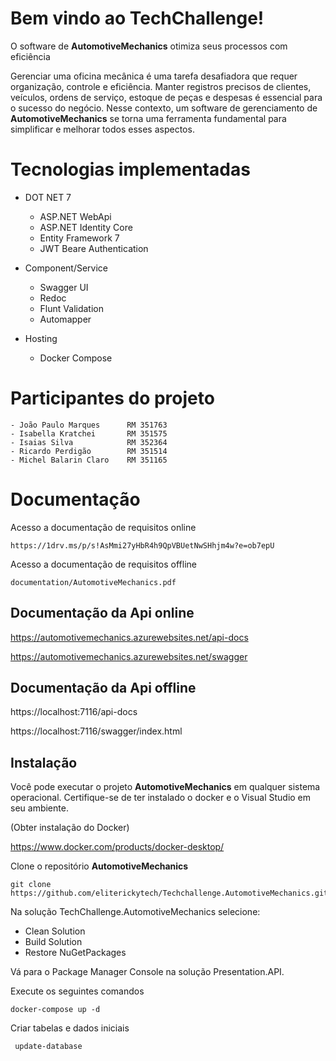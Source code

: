 # Bem vindo ao TechChallenge!

O software de **AutomotiveMechanics** otimiza seus processos com eficiência

Gerenciar uma oficina mecânica é uma tarefa desafiadora que requer organização, controle e eficiência. Manter registros precisos de clientes, veículos, ordens de serviço, estoque de peças e despesas é essencial para o sucesso do negócio. Nesse contexto, um software de gerenciamento de **AutomotiveMechanics** se torna uma ferramenta fundamental para simplificar e melhorar todos esses aspectos.


# Tecnologias implementadas

 - DOT NET 7
	 - ASP.NET WebApi
	 - ASP.NET Identity Core
	 - Entity Framework 7
	 - JWT Beare Authentication      
	 
 - Component/Service
	 - Swagger UI
	 - Redoc
	 - Flunt Validation
	 - Automapper
 - Hosting
	 - Docker Compose

# Participantes do projeto
	- João Paulo Marques 	  RM 351763
	- Isabella Kratchei       RM 351575
	- Isaias Silva            RM 352364
	- Ricardo Perdigão        RM 351514
	- Michel Balarin Claro    RM 351165
 
# Documentação

Acesso a documentação de requisitos online
	
 	https://1drv.ms/p/s!AsMmi27yHbR4h9QpVBUetNwSHhjm4w?e=ob7epU	
  
Acesso a documentação de requisitos offline

	documentation/AutomotiveMechanics.pdf

 ## Documentação da Api online
 
https://automotivemechanics.azurewebsites.net/api-docs

https://automotivemechanics.azurewebsites.net/swagger

## Documentação da Api offline

https://localhost:7116/api-docs

https://localhost:7116/swagger/index.html

## Instalação
Você pode executar o projeto **AutomotiveMechanics** em qualquer sistema operacional. Certifique-se de ter instalado o docker e o Visual Studio em seu ambiente. 

(Obter instalação do Docker)

https://www.docker.com/products/docker-desktop/

Clone o repositório **AutomotiveMechanics**

	git clone https://github.com/eliterickytech/Techchallenge.AutomotiveMechanics.git

Na solução TechChallenge.AutomotiveMechanics selecione:
- Clean Solution
- Build Solution
- Restore NuGetPackages

Vá para o Package Manager Console na solução Presentation.API.

Execute os seguintes comandos

    docker-compose up -d

Criar tabelas e dados iniciais
     
     update-database
    
